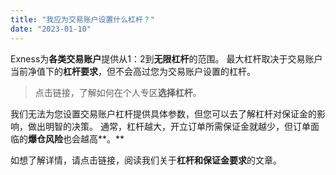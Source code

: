 ```yaml
---
title: "我应为交易账户设置什么杠杆？"
date: "2023-01-10"
---
```


Exness为**各类交易账户**提供从1：2到**无限杠杆**的范围。 最大杠杆取决于交易账户当前净值下的**杠杆要求**，但不会高过您为交易账户设置的杠杆。

> 点击链接，了解如何在个人专区**选择杠杆**。

我们无法为您设置交易账户杠杆提供具体参数，但您可以去了解杠杆对保证金的影响，做出明智的决策。 通常，杠杆越大，开立订单所需保证金就越少，但订单面临的**爆仓风险**也会越高**。**

如想了解详情，请点击链接，阅读我们关于**杠杆和保证金要求**的文章。
